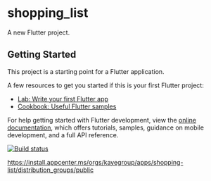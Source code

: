 # shopping_list

A new Flutter project.

## Getting Started

This project is a starting point for a Flutter application.

A few resources to get you started if this is your first Flutter project:

- [Lab: Write your first Flutter app](https://docs.flutter.dev/get-started/codelab)
- [Cookbook: Useful Flutter samples](https://docs.flutter.dev/cookbook)

For help getting started with Flutter development, view the
[online documentation](https://docs.flutter.dev/), which offers tutorials,
samples, guidance on mobile development, and a full API reference.

[![Build status](https://build.appcenter.ms/v0.1/apps/578af119-5b83-4abe-b7ed-4b7e65fb8478/branches/main/badge)](https://appcenter.ms)

https://install.appcenter.ms/orgs/kayegroup/apps/shopping-list/distribution_groups/public